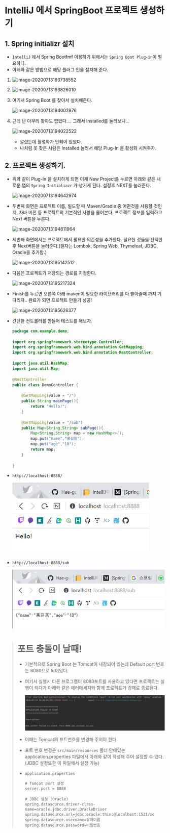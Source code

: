 # IntelliJ 에서 SpringBoot 프로젝트 생성하기

## 1. Spring initializr 설치

* `IntelliJ` 에서 Spring Bootfmf 이용하기 위해서는 `Spring Boot Plug-in`이 필요하다.
* 아래와 같은 방법으로 해당 플러그 인을 설치해 준다.



1. ![image-20200713193738552](C:\Users\newch\AppData\Roaming\Typora\typora-user-images\image-20200713193738552.png)

2. ![image-20200713193826010](C:\Users\newch\AppData\Roaming\Typora\typora-user-images\image-20200713193826010.png)

3. 여기서 Spring Boot 를 찾아서 설치해준다.

   ![image-20200713194002876](C:\Users\newch\AppData\Roaming\Typora\typora-user-images\image-20200713194002876.png)

4. 근데 난 아무리 찾아도 없었다.... 그래서 Installed를 눌러보니...

   ![image-20200713194022522](C:\Users\newch\AppData\Roaming\Typora\typora-user-images\image-20200713194022522.png)

   * 깔렸는데 활성화가 안되어 있었다.
   * 나처럼 못 찾은 사람은 Installed 눌러서 해당 Plug-In 을 활성화 시켜주자.



## 2. 프로젝트 생성하기.

* 위와 같이 Plug-In 을 설치하게 되면 이제 New Project를 누르면 아래와 같은 새로운 탭의 `Spring Initialiazr` 가 생기게 된다. 설정후 NEXT를 눌러준다.

  ![image-20200713194642974](C:\Users\newch\AppData\Roaming\Typora\typora-user-images\image-20200713194642974.png)

* 두번째 화면은 프로젝트 이름, 빌드할 때 Maven/Gradle 중 어떤것을 사용할 것인지, 자바 버전 등 프로젝트의 기본적인 사항을 물어본다. 프로젝트 정보를 입력하고 Next 버튼을 누른다.

  ![image-20200713194811964](C:\Users\newch\AppData\Roaming\Typora\typora-user-images\image-20200713194811964.png)

* 세번째 화면에서는 프로젝트에서 필요한 의존성을 추가한다. 필요한 것들을 선택한 후 Next버튼을 눌러준다.(필자는 Lombok, Spring Web, Thymeleaf, JDBC, Oracle을 추가함.)

  ![image-20200713195142512](C:\Users\newch\AppData\Roaming\Typora\typora-user-images\image-20200713195142512.png)

* 다음은 프로젝트가 저장되는 경로를 지정한다.

  ![image-20200713195217324](C:\Users\newch\AppData\Roaming\Typora\typora-user-images\image-20200713195217324.png)

* Finish를 누르면 오른쪽 아래 maven이 필요한 라이브러리를 다 받아줄때 까지 기다리자.. 완료가 되면 프로젝트 만들기 성공!

  ![image-20200713195626377](C:\Users\newch\AppData\Roaming\Typora\typora-user-images\image-20200713195626377.png)

* 간단한 컨트롤러를 만들어 테스트를 해보자.

  ```java
  package com.example.demo;
  
  import org.springframework.stereotype.Controller;
  import org.springframework.web.bind.annotation.GetMapping;
  import org.springframework.web.bind.annotation.RestController;
  
  import java.util.HashMap;
  import java.util.Map;
  
  @RestController
  public class DemoController {
  
      @GetMapping(value = "/")
      public String mainPage(){
          return "Hello!";
      }
  
      @GetMapping(value = "/sub")
      public Map<String,String> subPage(){
          Map<String,String> map = new HashMap<>();
          map.put("name","홍길동");
          map.put("age","18");
          return map;
      }
  
  }
  
  ```

* `http://localhost:8888/`

  ![image-20200713200549971](image-20200713200549971.png)

* `http://localhost:8888/sub`

  ![image-20200713200605870](image-20200713200605870.png)







> # 포트 충돌이 날때!
>
> * 기본적으로 Spring Boot 는 Tomcat이 내장되어 있는데 Default port 번호는 8080으로 되어있다.
>
> * 여기서 실행시 다른 프로그램이 8080포트를 사용하고 있다면 프로젝트는 실행이 되다가 아래와 같은 에러메세지와 함께 프로젝트가 강제로 종료된다.
>
>   ![image-20200713200817696](image-20200713200817696.png)
>
> * 이때는 Tomcat의 포트번호를 변경해 주어야 한다.
>
> * 포트 번호 변경은 `src/main/resources` 폴더 안에있는 application.properties 파일에서 아래와 같이 작성해 주어 설정할 수 있다. (JDBC 설정또한 이 파일에서 설정 가능)
>
> * `application.properties`
>
>   ```properties
>   # Tomcat port 설정
>   server.port = 8888
>   
>   # JDBC 설정 (Oracle)
>   spring.datasource.driver-class-name=oracle.jdbc.driver.OracleDriver
>   spring.datasource.url=jdbc:oracle:thin:@localhost:1521/xe
>   spring.datasource.username=유저이름
>   spring.datasource.password=비밀번호
>   ```

